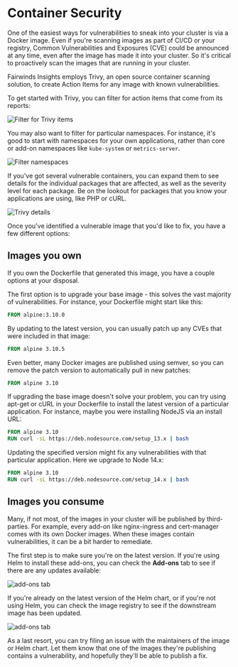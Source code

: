 # Container Security

One of the easiest ways for vulnerabilities to sneak into your cluster is via
a Docker image. Even if you're scanning images as part of CI/CD or your registry,
Common Vulnerabilities and Exposures (CVE) could be announced at any time, even after the image has made it into your cluster.
So it's critical to proactively scan the images that are running in your cluster.

Fairwinds Insights employs Trivy, an open source container scanning solution, to create
Action Items for any image with known vulnerabilities.

To get started with Trivy, you can filter for action items that come from its reports:

<div class="mini-img">
<img :src="$withBase('/img/filter-trivy.png')" alt="Filter for Trivy items">
</div>

You may also want to filter for particular namespaces. For instance, it's good to start with
namespaces for your own applications, rather than core or add-on namespaces like `kube-system` or `metrics-server`.

<div class="mini-img">
<img :src="$withBase('/img/filter-namespaces.png')" alt="Filter namespaces">
</div>

If you've got several vulnerable containers, you can expand them to see details for the individual
packages that are affected, as well as the severity level for each package. Be on the lookout for
packages that you know your applications are using, like PHP or cURL.

<img :src="$withBase('/img/trivy-details.png')" alt="Trivy details">

Once you've identified a vulnerable image that you'd like to fix, you have a few different options:

## Images you own
If you own the Dockerfile that generated this image, you have a couple options at your disposal.

The first option is to upgrade your base image - this solves the vast majority of vulnerabilities.
For instance, your Dockerfile might start like this:

```dockerfile
FROM alpine:3.10.0
```

By updating to the latest version, you can usually patch up any CVEs that were included in that image:
```dockerfile
FROM alpine 3.10.5
```

Even better, many Docker images are published using semver, so you can remove the patch version
to automatically pull in new patches:
```dockerfile
FROM alpine 3.10
```

If upgrading the base image doesn't solve your problem, you can try using apt-get or cURL in your Dockerfile
to install the latest version of a particular application. For instance, maybe you were installing NodeJS
via an install URL:
```dockerfile
FROM alpine 3.10
RUN curl -sL https://deb.nodesource.com/setup_13.x | bash
```

Updating the specified version might fix any vulnerabilities with that particular application. Here
we upgrade to Node 14.x:
```dockerfile
FROM alpine 3.10
RUN curl -sL https://deb.nodesource.com/setup_14.x | bash
```

## Images you consume
Many, if not most, of the images in your cluster will be published by third-parties. For example,
every add-on like nginx-ingress and cert-manager comes with its own Docker images. When these images
contain vulnerabilities, it can be a bit harder to remediate.

The first step is to make sure you're on the latest version. If you're using Helm to install these
add-ons, you can check the **Add-ons** tab to see if there are any updates available:

<img :src="$withBase('/img/add-ons.png')" alt="add-ons tab">

If you're already on the latest version of the Helm chart, or if you're not using Helm,
you can check the image registry to see if the downstream image has been updated.

<img :src="$withBase('/img/repo-history.png')" alt="add-ons tab">

As a last resort, you can try filing an issue with the maintainers of the image or Helm chart.
Let them know that one of the images they're publishing contains a vulnerability, and hopefully
they'll be able to publish a fix.

